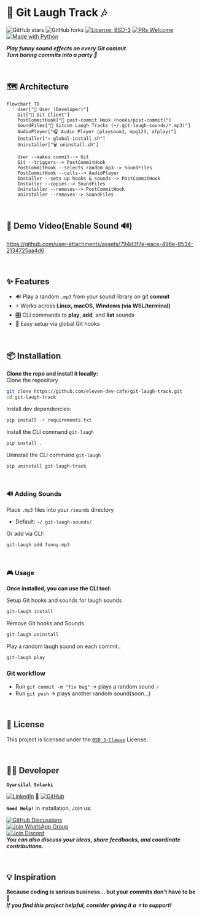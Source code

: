 # 📢 Git Laugh Track 🎶

![GitHub stars](https://img.shields.io/github/stars/eleven-dev-cafe/git-laugh-track?style=social)
![GitHub forks](https://img.shields.io/github/forks/eleven-dev-cafe/git-laugh-track?style=social)
[![License: BSD-3](https://img.shields.io/badge/License-BSD%203--Clause-blue.svg)](LICENSE)
[![PRs Welcome](https://img.shields.io/badge/PRs-welcome-brightgreen.svg)](https://github.com/eleven-dev-cafe/.github/blob/main/CONTRIBUTING.md)
[![Made with Python](https://img.shields.io/badge/Made%20with-Python-blue.svg)](https://www.python.org/)

***Play funny sound effects on every **Git commit**.***  
***Turn boring commits into a party 🎉***

<br>

## 🗺️ Architecture

```mermaid
flowchart TD
    User["👤 User (Developer)"]
    Git["🐙 Git Client"]
    PostCommitHook["🔗 post-commit Hook (hooks/post-commit)"]
    SoundFiles["🎵 Sitcom Laugh Tracks (~/.git-laugh-sounds/*.mp3)"]
    AudioPlayer["🎧 Audio Player (playsound, mpg123, afplay)"]
    Installer["⚡ global-install.sh"]
    Uninstaller["🗑️ uninstall.sh"]

    User --makes commit--> Git
    Git --triggers--> PostCommitHook
    PostCommitHook --selects random mp3--> SoundFiles
    PostCommitHook --calls--> AudioPlayer
    Installer --sets up hooks & sounds--> PostCommitHook
    Installer --copies--> SoundFiles
    Uninstaller --removes--> PostCommitHook
    Uninstaller --removes--> SoundFiles
```

<br>

## 🎥 Demo Video(Enable Sound 🔊) 
https://github.com/user-attachments/assets/794d3f7e-eace-496e-8534-2134725aa4d6  

<br>

## ✨ Features
- 🔊 Play a random `.mp3` from your sound library on  git **commit**  
- ⚡ Works across **Linux, macOS, Windows (via WSL/terminal)**  
- 🎛 CLI commands to **play**, **add**, and **list** sounds  
- 🔗 Easy setup via global Git hooks  

</br>


## 📦 Installation

**Clone the repo and install it locally:**  
Clone the repository
```bash
git clone https://github.com/eleven-dev-cafe/git-laugh-track.git
cd git-laugh-track
```
Install dev dependencies:
```bash
pip install -r requirements.txt
```

Install the CLI command `git-laugh`
```bash
pip install .
```

Uninstall the CLI command `git-laugh`
```bash
pip uninstall git-laugh-track
```

<br>

### 🔊 Adding Sounds

Place `.mp3` files into your `/sounds` directory
- Default: `~/.git-laugh-sounds/`

Or add via CLI:
```bash
git-laugh add funny.mp3
```

<br>

### 🎮 Usage

**Once installed, you can use the CLI tool:**

Setup Git hooks and sounds for laugh sounds
```bash
git-laugh install       
```

Remove Git hooks and Sounds
```bash
git-laugh uninstall
```

Play a random laugh sound on each commit..
```bash
git-laugh play 
```

### Git workflow
- Run `git commit -m "fix bug"` → plays a random sound 🎶
- Run `git push` → plays another random sound(soon...) 

<br>

## 📜 License

This project is licensed under the [`BSD 3-Clause`](LICENSE) License.

<br>

## 👨‍💻 Developer  
**`Gyarsilal Solanki`**

[![LinkedIn](https://img.shields.io/badge/LinkedIn-%230A66C2.svg?logo=LinkedIn&logoColor=white)](https://www.linkedin.com/in/gyarsilal-solanki)  🤝  [![GitHub](https://img.shields.io/badge/GitHub-%23121011.svg?logo=github&logoColor=white)](https://github.com/gyarsilalsolanki011)

  
**`Need Help!`**  in installation, Join us: 

[![GitHub Discussions](https://img.shields.io/badge/GitHub-Discussions-181717?logo=github&style=flat-square)](https://github.com/eleven-dev-cafe/cafe-talks/discussions)   
[![Join WhatsApp Group](https://img.shields.io/badge/WhatsApp-Community-25D366?logo=whatsapp&style=flat-square)](https://chat.whatsapp.com/Fzt4KispCmk0seaPgSvkyX)  
[![Join Discord](https://img.shields.io/discord/1405808666179014697?color=4CBB17&label=Join%20Us%20on%20Discord&logo=discord&logoColor=blue)](https://discord.gg/Zrc9x3ts)  
***You can also discuss your ideas, share feedbacks, and coordinate contributions.*** 
 
<br>

## 💡 Inspiration

**Because coding is serious business… but your commits don’t have to be 🤣**</br>
***If you find this project helpful, consider giving it a ⭐ to support!***
